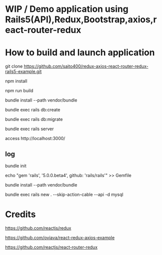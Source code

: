 # WIP / Demo application using Rails5(API),Redux,Bootstrap,axios,react-router-redux

# How to build and launch application

git clone https://github.com/saito400/redux-axios-react-router-redux-rails5-example.git

npm install

npm run build

bundle install --path vendor/bundle

bundle exec rails db:create

bundle exec rails db:migrate

bundle exec rails server

access http://localhost:3000/

## log

bundle init

echo "gem 'rails', '5.0.0.beta4', github: 'rails/rails'" >> Gemfile

bundle install --path vendor/bundle

bundle exec rails new . --skip-action-cable --api -d mysql

# Credits

https://github.com/reactjs/redux

https://github.com/oviava/react-redux-axios-example

https://github.com/reactjs/react-router-redux


